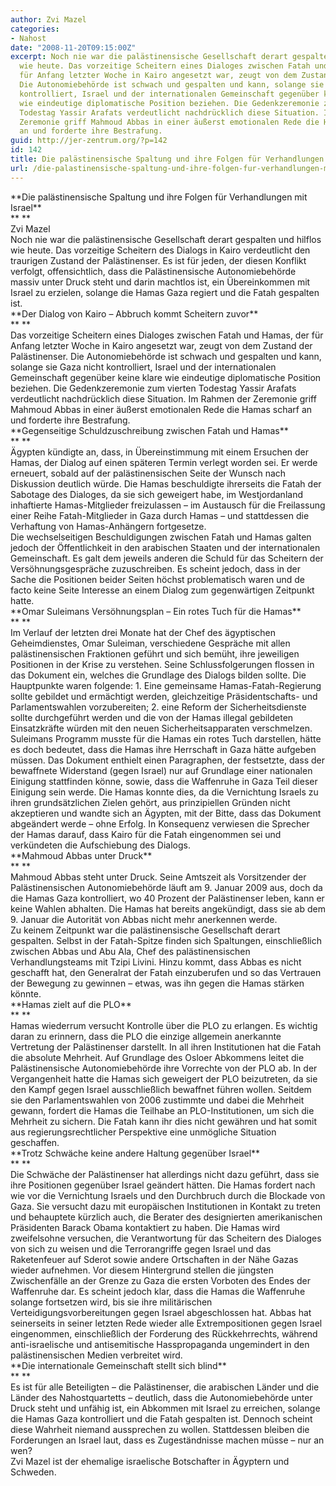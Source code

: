 ```yaml
---
author: Zvi Mazel
categories:
- Nahost
date: "2008-11-20T09:15:00Z"
excerpt: Noch nie war die palästinensische Gesellschaft derart gespalten und hilflos
  wie heute. Das vorzeitige Scheitern eines Dialoges zwischen Fatah und Hamas, der
  für Anfang letzter Woche in Kairo angesetzt war, zeugt von dem Zustand der Palästinenser.
  Die Autonomiebehörde ist schwach und gespalten und kann, solange sie Gaza nicht
  kontrolliert, Israel und der internationalen Gemeinschaft gegenüber keine klare
  wie eindeutige diplomatische Position beziehen. Die Gedenkzeremonie zum vierten
  Todestag Yassir Arafats verdeutlicht nachdrücklich diese Situation. Im Rahmen der
  Zeremonie griff Mahmoud Abbas in einer äußerst emotionalen Rede die Hamas scharf
  an und forderte ihre Bestrafung.
guid: http://jer-zentrum.org/?p=142
id: 142
title: Die palästinensische Spaltung und ihre Folgen für Verhandlungen mit Israel
url: /die-palastinensische-spaltung-und-ihre-folgen-fur-verhandlungen-mit-israel/
---
```


<div align=""center"">**<font size=""3"">Die palästinensische Spaltung und ihre Folgen für Verhandlungen mit Israel</font>**</div><div align=""center"">**<font size=""3""> </font>**</div><div align=""center""><font size=""3"">Zvi Mazel</font></div><div align=""center""><font size=""3""> </font></div><div><font size=""3"">Noch nie war die palästinensische Gesellschaft derart gespalten und hilflos wie heute. Das vorzeitige Scheitern des Dialogs in Kairo verdeutlicht den traurigen Zustand der Palästinenser. Es ist für jeden, der diesen Konflikt verfolgt, offensichtlich, dass die Palästinensische Autonomiebehörde massiv unter Druck steht und darin machtlos ist, ein Übereinkommen mit Israel zu erzielen, solange die Hamas Gaza regiert und die Fatah gespalten ist.</font></div><div><font size=""3""> </font></div><div>**<font size=""3"">Der Dialog von Kairo – Abbruch kommt Scheitern zuvor</font>**</div><div>**<font size=""3""> </font>**</div><div><font size=""3"">Das vorzeitige Scheitern eines Dialoges zwischen Fatah und Hamas, der für Anfang letzter Woche in Kairo angesetzt war, zeugt von dem Zustand der Palästinenser. Die Autonomiebehörde ist schwach und gespalten und kann, solange sie Gaza nicht kontrolliert, Israel und der internationalen Gemeinschaft gegenüber keine klare wie eindeutige diplomatische Position beziehen. Die Gedenkzeremonie zum vierten Todestag Yassir Arafats verdeutlicht nachdrücklich diese Situation. Im Rahmen der Zeremonie griff Mahmoud Abbas in einer äußerst emotionalen Rede die Hamas scharf an und forderte ihre Bestrafung.</font></div><div><font size=""3""> </font></div><div>**<font size=""3"">Gegenseitige Schuldzuschreibung zwischen Fatah und Hamas</font>**</div><div>**<font size=""3""> </font>**</div><div><font size=""3"">Ägypten kündigte an, dass, in Übereinstimmung mit einem Ersuchen der Hamas, der Dialog auf einen späteren Termin verlegt worden sei. Er werde erneuert, sobald auf der palästinensischen Seite der Wunsch nach Diskussion deutlich würde. Die Hamas beschuldigte ihrerseits die Fatah der Sabotage des Dialoges, da sie sich geweigert habe, im Westjordanland inhaftierte Hamas-Mitglieder freizulassen – im Austausch für die Freilassung einer Reihe Fatah-Mitglieder in Gaza durch Hamas – und stattdessen die Verhaftung von Hamas-Anhängern fortgesetze.</font></div><div><font size=""3""> </font></div><div><font size=""3"">Die wechselseitigen Beschuldigungen zwischen Fatah und Hamas galten jedoch der Öffentlichkeit in den arabischen Staaten und der internationalen Gemeinschaft. Es galt dem jeweils anderen die Schuld für das Scheitern der Versöhnungsgespräche zuzuschreiben. Es scheint jedoch, dass in der Sache die Positionen beider Seiten höchst problematisch waren und de facto keine Seite Interesse an einem Dialog zum gegenwärtigen Zeitpunkt hatte.</font></div><div><font size=""3""> </font></div><div>**<font size=""3"">Omar Suleimans Versöhnungsplan – Ein rotes Tuch für die Hamas</font>**</div><div>**<font size=""3""> </font>**</div><div><font size=""3"">Im Verlauf der letzten drei Monate hat der Chef des ägyptischen Geheimdienstes, Omar Suleiman, verschiedene Gespräche mit allen palästinensischen Fraktionen geführt und sich bemüht, ihre jeweiligen Positionen in der Krise zu verstehen. Seine Schlussfolgerungen flossen in das Dokument ein, welches die Grundlage des Dialogs bilden sollte. Die Hauptpunkte waren folgende: 1. Eine gemeinsame Hamas-Fatah-Regierung sollte gebildet und ermächtigt werden, gleichzeitige Präsidentschafts- und Parlamentswahlen vorzubereiten; 2. eine Reform der Sicherheitsdienste sollte durchgeführt werden und die von der Hamas illegal gebildeten Einsatzkräfte würden mit den neuen Sicherheitsapparaten verschmelzen.</font></div><div><font size=""3""> </font></div><div><font size=""3"">Suleimans Programm musste für die Hamas ein rotes Tuch darstellen, hätte es doch bedeutet, dass die Hamas ihre Herrschaft in Gaza hätte aufgeben müssen. Das Dokument enthielt einen Paragraphen, der festsetzte, dass der bewaffnete Widerstand (gegen Israel) nur auf Grundlage einer nationalen Einigung stattfinden könne, sowie, dass die Waffenruhe in Gaza Teil dieser Einigung sein werde. Die Hamas konnte dies, da die Vernichtung Israels zu ihren grundsätzlichen Zielen gehört, aus prinzipiellen Gründen nicht akzeptieren und wandte sich an Ägypten, mit der Bitte, dass das Dokument abgeändert werde – ohne Erfolg. In Konsequenz verwiesen die Sprecher der Hamas darauf, dass Kairo für die Fatah eingenommen sei und verkündeten die Aufschiebung des Dialogs.</font></div><div><font size=""3""> </font></div><div>**<font size=""3"">Mahmoud Abbas unter Druck</font>**</div><div>**<font size=""3""> </font>**</div><div><font size=""3"">Mahmoud Abbas steht unter Druck. Seine Amtszeit als Vorsitzender der Palästinensischen Autonomiebehörde läuft am 9. Januar 2009 aus, doch da die Hamas Gaza kontrolliert, wo 40 Prozent der Palästinenser leben, kann er keine Wahlen abhalten. Die Hamas hat bereits angekündigt, dass sie ab dem 9. Januar die Autorität von Abbas nicht mehr anerkennen werde.</font></div><div><font size=""3""> </font></div><div><font size=""3"">Zu keinem Zeitpunkt war die palästinensische Gesellschaft derart gespalten. Selbst in der Fatah-Spitze finden sich Spaltungen, einschließlich zwischen Abbas und Abu Ala, Chef des palästinensischen Verhandlungsteams mit Tzipi Livini. Hinzu kommt, dass Abbas es nicht geschafft hat, den Generalrat der Fatah einzuberufen und so das Vertrauen der Bewegung zu gewinnen – etwas, was ihn gegen die Hamas stärken könnte.</font></div><div><font size=""3""> </font></div><div>**<font size=""3"">Hamas zielt auf die PLO</font>**</div><div>**<font size=""3""> </font>**</div><div><font size=""3"">Hamas wiederrum versucht Kontrolle über die PLO zu erlangen. Es wichtig daran zu erinnern, dass die PLO die einzige allgemein anerkannte Vertretung der Palästinenser darstellt. In all ihren Institutionen hat die Fatah die absolute Mehrheit. Auf Grundlage des Osloer Abkommens leitet die Palästinensische Autonomiebehörde ihre Vorrechte von der PLO ab. In der Vergangenheit hatte die Hamas sich geweigert der PLO beizutreten, da sie den Kampf gegen Israel ausschließlich bewaffnet führen wollen. Seitdem sie den Parlamentswahlen von 2006 zustimmte und dabei die Mehrheit gewann, fordert die Hamas die Teilhabe an PLO-Institutionen, um sich die Mehrheit zu sichern. Die Fatah kann ihr dies nicht gewähren und hat somit aus regierungsrechtlicher Perspektive eine unmögliche Situation geschaffen.</font></div><div><font size=""3""> </font></div><div>**<font size=""3"">Trotz Schwäche keine andere Haltung gegenüber Israel</font>**</div><div>**<font size=""3""> </font>**</div><div><font size=""3"">Die Schwäche der Palästinenser hat allerdings nicht dazu geführt, dass sie ihre Positionen gegenüber Israel geändert hätten. Die Hamas fordert nach wie vor die Vernichtung Israels und den Durchbruch durch die Blockade von Gaza. Sie versucht dazu mit europäischen Institutionen in Kontakt zu treten und behauptete kürzlich auch, die Berater des designierten amerikanischen Präsidenten Barack Obama kontaktiert zu haben. Die Hamas wird zweifelsohne versuchen, die Verantwortung für das Scheitern des Dialoges von sich zu weisen und die Terrorangriffe gegen Israel und das Raketenfeuer auf Sderot sowie andere Ortschaften in der Nähe Gazas wieder aufnehmen. Vor diesem Hintergrund stellen die jüngsten Zwischenfälle an der Grenze zu Gaza die ersten Vorboten des Endes der Waffenruhe dar. Es scheint jedoch klar, dass die Hamas die Waffenruhe solange fortsetzen wird, bis sie ihre militärischen Verteidigungsvorbereitungen gegen Israel abgeschlossen hat. Abbas hat seinerseits in seiner letzten Rede wieder alle Extrempositionen gegen Israel eingenommen, einschließlich der Forderung des Rückkehrrechts, während anti-israelische und antisemitische Hasspropaganda ungemindert in den palästinensischen Medien verbreitet wird.</font></div><div><font size=""3""> </font></div><div>**<font size=""3"">Die internationale Gemeinschaft stellt sich blind</font>**</div><div>**<font size=""3""> </font>**</div><div><font size=""3"">Es ist für alle Beteiligten – die Palästinenser, die arabischen Länder und die Länder des Nahostquartetts – deutlich, dass die Autonomiebehörde unter Druck steht und unfähig ist, ein Abkommen mit Israel zu erreichen, solange die Hamas Gaza kontrolliert und die Fatah gespalten ist. Dennoch scheint diese Wahrheit niemand aussprechen zu wollen. Stattdessen bleiben die Forderungen an Israel laut, dass es Zugeständnisse machen müsse – nur an wen?</font></div><div><font size=""3""></font></div><div> </div><div><font size=""3"">Zvi Mazel ist der ehemalige israelische Botschafter in Ägyptern und Schweden.</font></div><div> </div><div> </div>